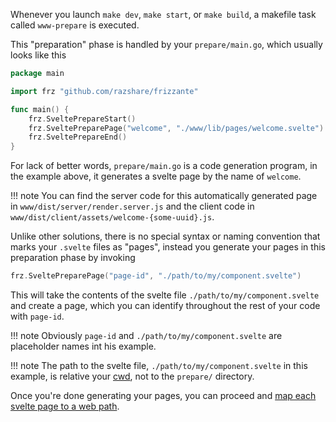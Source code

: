 Whenever you launch `make dev`, `make start`, or `make build`, a makefile task called `www-prepare` is executed.

This "preparation" phase is handled by your `prepare/main.go`, which usually looks like this

```go
package main

import frz "github.com/razshare/frizzante"

func main() {
	frz.SveltePrepareStart()
	frz.SveltePreparePage("welcome", "./www/lib/pages/welcome.svelte")
	frz.SveltePrepareEnd()
}
```

For lack of better words, `prepare/main.go` is a code generation program, in the example above, it generates a svelte page by the name of `welcome`.

!!! note
    You can find the server code for this automatically generated page in `www/dist/server/render.server.js` and the client code in `www/dist/client/assets/welcome-{some-uuid}.js`.

Unlike other solutions, there is no special syntax or naming convention that marks your `.svelte` files as "pages", instead you generate your pages in this preparation phase by invoking

```go
frz.SveltePreparePage("page-id", "./path/to/my/component.svelte")
```

This will take the contents of the svelte file `./path/to/my/component.svelte` and create a page, which you can identify throughout the rest of your code with `page-id`.

!!! note
    Obviously `page-id` and `./path/to/my/component.svelte` are placeholder names int his example.

!!! note
    The path to the svelte file, `./path/to/my/component.svelte` in this example, is relative your [cwd](https://en.wikipedia.org/wiki/Working_directory), not to the `prepare/` directory.

Once you're done generating your pages, you can proceed and [map each svelte page to a web path](./svelte-pages.md).